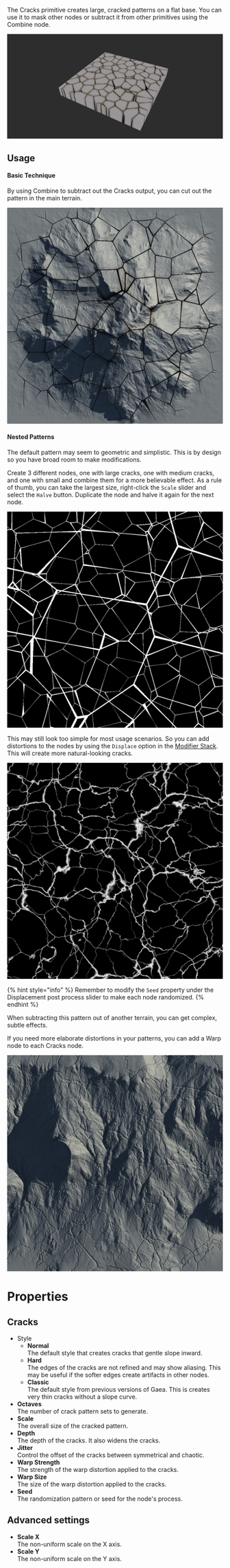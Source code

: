 


The Cracks primitive creates large, cracked patterns on a flat base. You
can use it to mask other nodes or subtract it from other primitives
using the Combine node.

![](/images/ref/Cracks/Cracks.webp)

## Usage

#### Basic Technique

By using Combine to subtract out the Cracks output, you can cut out the
pattern in the main terrain.

![](/images/ref/Cracks/usage-1.webp)

#### Nested Patterns

The default pattern may seem to geometric and simplistic. This is by
design so you have broad room to make modifications.

Create 3 different nodes, one with large cracks, one with medium cracks,
and one with small and combine them for a more believable effect. As a
rule of thumb, you can take the largest size, right-click the `Scale`
slider and select the `Halve` button. Duplicate the node and halve it
again for the next node.

![](/images/ref/Cracks/usage-2.webp)

This may still look too simple for most usage scenarios. So you can add
distortions to the nodes by using the `Displace` option in the
[Modifier Stack](https://app.gitbook.com/s/-MRH8eXs83d5sUGKdsHp/getting-started/user-interface/property-editor/modifier-stack "mention"). This will create more natural-looking cracks.

![](/images/ref/Cracks/usage-3.webp)

{% hint style="info" %}
Remember to modify the `Seed` property under the Displacement post process slider to make each node randomized.
{% endhint %}

When subtracting this pattern out of another terrain, you can get complex, subtle effects.

If you need more elaborate distortions in your patterns, you can add a Warp node to each Cracks node.

![](/images/ref/Cracks/usage-4.webp)



# Properties


## Cracks

- Style
  - **Normal**  
  The default style that creates cracks that gentle slope inward.
  - **Hard**  
  The edges of the cracks are not refined and may show aliasing. This may be useful if the softer edges create artifacts in other nodes.
  - **Classic**  
  The default style from previous versions of Gaea. This is creates very thin cracks without a slope curve.
- **Octaves**  
  The number of crack pattern sets to generate.
- **Scale**  
  The overall size of the cracked pattern.
- **Depth**  
  The depth of the cracks. It also widens the cracks.
- **Jitter**  
  Control the offset of the cracks between symmetrical and chaotic.
- **Warp Strength**  
  The strength of the warp distortion applied to the cracks.
- **Warp Size**  
  The size of the warp distortion applied to the cracks.
- **Seed**  
  The randomization pattern or seed for the node's process.

## Advanced settings

- **Scale X**  
  The non-uniform scale on the X axis.
- **Scale Y**  
  The non-uniform scale on the Y axis.



